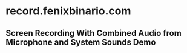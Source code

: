 # record.fenixbinario.com
## Screen Recording With Combined Audio from Microphone and System Sounds Demo


